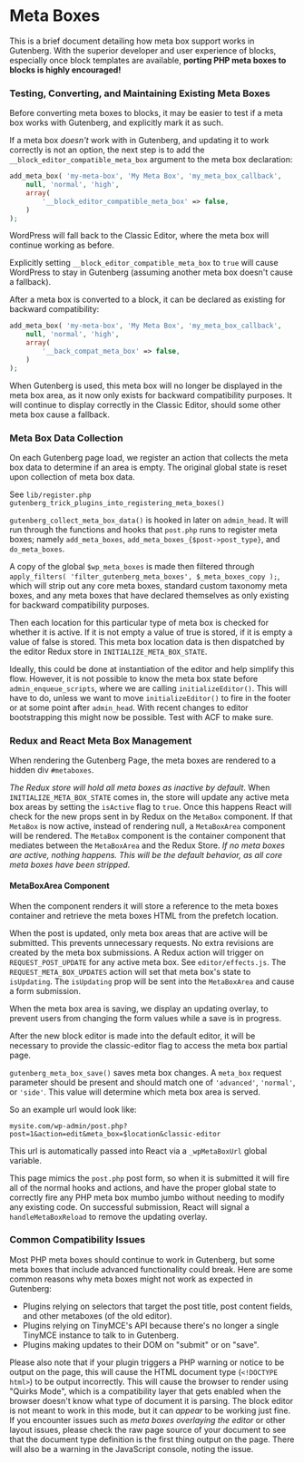 # Meta Boxes

This is a brief document detailing how meta box support works in Gutenberg. With the superior developer and user experience of blocks, especially once block templates are available, **porting PHP meta boxes to blocks is highly encouraged!**

### Testing, Converting, and Maintaining Existing Meta Boxes

Before converting meta boxes to blocks, it may be  easier to test if a meta box works with Gutenberg, and explicitly mark it as such.

If a meta box *doesn't* work with in Gutenberg, and updating it to work correctly is not an option, the next step is to add the `__block_editor_compatible_meta_box` argument to the meta box declaration:

```php
add_meta_box( 'my-meta-box', 'My Meta Box', 'my_meta_box_callback',
	null, 'normal', 'high',
	array(
		'__block_editor_compatible_meta_box' => false,
	)
);
```

WordPress will fall back to the Classic Editor, where the meta box will continue working as before.

Explicitly setting `__block_editor_compatible_meta_box` to `true` will cause WordPress to stay in Gutenberg (assuming another meta box doesn't cause a fallback).

After a meta box is converted to a block, it can be declared as existing for backward compatibility:

```php
add_meta_box( 'my-meta-box', 'My Meta Box', 'my_meta_box_callback',
	null, 'normal', 'high',
	array(
		'__back_compat_meta_box' => false,
	)
);
```

When Gutenberg is used, this meta box will no longer be displayed in the meta box area, as it now only exists for backward compatibility purposes. It will continue to display correctly in the Classic Editor, should some other meta box cause a fallback.

### Meta Box Data Collection

On each Gutenberg page load, we register an action that collects the meta box data to determine if an area is empty. The original global state is reset upon collection of meta box data.

See `lib/register.php gutenberg_trick_plugins_into_registering_meta_boxes()`

`gutenberg_collect_meta_box_data()` is hooked in later on `admin_head`. It will run through the functions and hooks that `post.php` runs to register meta boxes; namely `add_meta_boxes`, `add_meta_boxes_{$post->post_type}`, and `do_meta_boxes`.

A copy of the global `$wp_meta_boxes` is made then filtered through `apply_filters( 'filter_gutenberg_meta_boxes', $_meta_boxes_copy );`, which will strip out any core meta boxes, standard custom taxonomy meta boxes, and any meta boxes that have declared themselves as only existing for backward compatibility purposes.

Then each location for this particular type of meta box is checked for whether it is active. If it is not empty a value of true is stored, if it is empty a value of false is stored. This meta box location data is then dispatched by the editor Redux store in `INITIALIZE_META_BOX_STATE`.

Ideally, this could be done at instantiation of the editor and help simplify this flow. However, it is not possible to know the meta box state before `admin_enqueue_scripts`, where we are calling `initializeEditor()`. This will have to do, unless we want to move `initializeEditor()` to fire in the footer or at some point after `admin_head`. With recent changes to editor bootstrapping this might now be possible. Test with ACF to make sure.

### Redux and React Meta Box Management

When rendering the Gutenberg Page, the meta boxes are rendered to a hidden div `#metaboxes`.

*The Redux store will hold all meta boxes as inactive by default*. When
`INITIALIZE_META_BOX_STATE` comes in, the store will update any active meta box areas by setting the `isActive` flag to `true`. Once this happens React will check for the new props sent in by Redux on the `MetaBox` component. If that `MetaBox` is now active, instead of rendering null, a `MetaBoxArea` component will be rendered. The `MetaBox` component is the container component that mediates between the `MetaBoxArea` and the Redux Store. *If no meta boxes are active, nothing happens. This will be the default behavior, as all core meta boxes have been stripped.*

#### MetaBoxArea Component

When the component renders it will store a reference to the meta boxes container and retrieve the meta boxes HTML from the prefetch location.

When the post is updated, only meta box areas that are active will be submitted. This prevents unnecessary requests. No extra revisions are created by the meta box submissions. A Redux action will trigger on `REQUEST_POST_UPDATE` for any active meta box. See `editor/effects.js`. The `REQUEST_META_BOX_UPDATES` action will set that meta box's state to `isUpdating`. The `isUpdating` prop will be sent into the `MetaBoxArea` and cause a form submission.

When the meta box area is saving, we display an updating overlay, to prevent users from changing the form values while a save is in progress.

After the new block editor is made into the default editor, it will be necessary to provide the classic-editor flag to access the meta box partial page.

`gutenberg_meta_box_save()` saves meta box changes. A `meta_box` request parameter should be present and should match one of `'advanced'`, `'normal'`, or `'side'`. This value will determine which meta box area is served.

So an example url would look like:

`mysite.com/wp-admin/post.php?post=1&action=edit&meta_box=$location&classic-editor`

This url is automatically passed into React via a `_wpMetaBoxUrl` global variable.

This page mimics the `post.php` post form, so when it is submitted it will fire all of the normal hooks and actions, and have the proper global state to correctly fire any PHP meta box mumbo jumbo without needing to modify any existing code. On successful submission, React will signal a `handleMetaBoxReload` to remove the updating overlay.

### Common Compatibility Issues

Most PHP meta boxes should continue to work in Gutenberg, but some meta boxes that include advanced functionality could break. Here are some common reasons why meta boxes might not work as expected in Gutenberg:

- Plugins relying on selectors that target the post title, post content fields, and other metaboxes (of the old editor).
- Plugins relying on TinyMCE's API because there's no longer a single TinyMCE instance to talk to in Gutenberg.
- Plugins making updates to their DOM on "submit" or on "save".

Please also note that if your plugin triggers a PHP warning or notice to be output on the page, this will cause the HTML document type (`<!DOCTYPE html>`) to be output incorrectly. This will cause the browser to render using "Quirks Mode", which is a compatibility layer that gets enabled when the browser doesn't know what type of document it is parsing. The block editor is not meant to work in this mode, but it can _appear_ to be working just fine. If you encounter issues such as *meta boxes overlaying the editor* or other layout issues, please check the raw page source of your document to see that the document type definition is the first thing output on the page. There will also be a warning in the JavaScript console, noting the issue.
